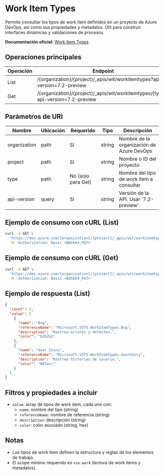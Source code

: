 # Work Item Types

Permite consultar los tipos de work item definidos en un proyecto de Azure DevOps, así como sus propiedades y metadatos. Útil para construir interfaces dinámicas y validaciones de procesos.

**Documentación oficial:** [Work Item Types](https://learn.microsoft.com/en-us/rest/api/azure/devops/wit/work-item-types?view=azure-devops-rest-7.2)

## Operaciones principales

| Operación | Endpoint                                                                                                 | Método |
|-----------|----------------------------------------------------------------------------------------------------------|--------|
| List      | /{organization}/{project}/_apis/wit/workitemtypes?api-version=7.2-preview                                | GET    |
| Get       | /{organization}/{project}/_apis/wit/workitemtypes/{type}?api-version=7.2-preview                         | GET    |

## Parámetros de URI

| Nombre         | Ubicación | Requerido | Tipo   | Descripción                                 |
|----------------|-----------|-----------|--------|---------------------------------------------|
| organization   | path      | Sí        | string | Nombre de la organización de Azure DevOps   |
| project        | path      | Sí        | string | Nombre o ID del proyecto                    |
| type           | path      | No (solo para Get) | string | Nombre del tipo de work item a consultar |
| api-version    | query     | Sí        | string | Versión de la API. Usar '7.2-preview'       |

## Ejemplo de consumo con cURL (List)

```bash
curl -X GET \
  'https://dev.azure.com/{organization}/{project}/_apis/wit/workitemtypes?api-version=7.2-preview' \
  -H 'Authorization: Basic <BASE64_PAT>'
```

## Ejemplo de consumo con cURL (Get)

```bash
curl -X GET \
  'https://dev.azure.com/{organization}/{project}/_apis/wit/workitemtypes/Bug?api-version=7.2-preview' \
  -H 'Authorization: Basic <BASE64_PAT>'
```

## Ejemplo de respuesta (List)

```json
{
  "count": 2,
  "value": [
    {
      "name": "Bug",
      "referenceName": "Microsoft.VSTS.WorkItemTypes.Bug",
      "description": "Rastrea errores y defectos.",
      "color": "b2b2b2"
    },
    {
      "name": "User Story",
      "referenceName": "Microsoft.VSTS.WorkItemTypes.UserStory",
      "description": "Rastrea historias de usuario.",
      "color": "007acc"
    }
  ]
}
```

## Filtros y propiedades a incluir

  - `value`: array de tipos de work item, cada uno con:
    - `name`: nombre del tipo (string)
    - `referenceName`: nombre de referencia (string)
    - `description`: descripción (string)
    - `color`: color asociado (string, hex)

## Notas

- Los tipos de work item definen la estructura y reglas de los elementos de trabajo.
- El scope mínimo requerido es `vso.work` (lectura de work items y metadatos).
